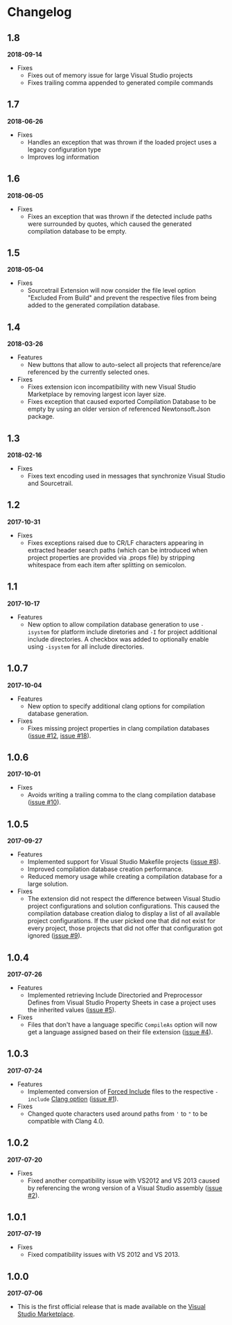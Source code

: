 # Changelog

## 1.8

**2018-09-14**

* Fixes
	* Fixes out of memory issue for large Visual Studio projects
	* Fixes trailing comma appended to generated compile commands


## 1.7

**2018-06-26**

* Fixes
	* Handles an exception that was thrown if the loaded project uses a legacy configuration type
	* Improves log information


## 1.6

**2018-06-05**

* Fixes
	* Fixes an exception that was thrown if the detected include paths were surrounded by quotes, which caused the generated compilation database to be empty.


## 1.5

**2018-05-04**

* Fixes
	* Sourcetrail Extension will now consider the file level option "Excluded From Build" and prevent the respective files from being added to the generated compilation database.


## 1.4

**2018-03-26**

* Features
	* New buttons that allow to auto-select all projects that reference/are referenced by the currently selected ones.
* Fixes
	* Fixes extension icon incompatibility with new Visual Studio Marketplace by removing largest icon layer size.
	* Fixes exception that caused exported Compilation Database to be empty by using an older version of referenced Newtonsoft.Json package.


## 1.3

**2018-02-16**

* Fixes
	* Fixes text encoding used in messages that synchronize Visual Studio and Sourcetrail.


## 1.2

**2017-10-31**

* Fixes
	* Fixes exceptions raised due to CR/LF characters appearing in extracted header search paths (which can be introduced when project properties are provided via .props file) by stripping whitespace from each item after splitting on semicolon.


## 1.1

**2017-10-17**

* Features
	* New option to allow compilation database generation to use `-isystem` for platform include diretories and `-I` for project additional include directories. A checkbox was added to optionally enable using `-isystem` for all include directories.


## 1.0.7

**2017-10-04**

* Features
	* New option to specify additional clang options for compilation database generation.
* Fixes
	* Fixes missing project properties in clang compilation databases ([issue #12](https://github.com/CoatiSoftware/vs-sourcetrail/issues/12), [issue #18](https://github.com/CoatiSoftware/vs-sourcetrail/issues/18)).


## 1.0.6

**2017-10-01**

* Fixes
	* Avoids writing a trailing comma to the clang compilation database ([issue #10](https://github.com/CoatiSoftware/vs-sourcetrail/issues/10)).


## 1.0.5

**2017-09-27**

* Features
	* Implemented support for Visual Studio Makefile projects ([issue #8](https://github.com/CoatiSoftware/vs-sourcetrail/issues/8)).
	* Improved compilation database creation performance.
	* Reduced memory usage while creating a compilation database for a large solution.
* Fixes
	* The extension did not respect the difference between Visual Studio project configurations and solution configurations. This caused the compilation database creation dialog to display a list of all available project configurations. If the user picked one that did not exist for every project, those projects that did not offer that configuration got ignored ([issue #9](https://github.com/CoatiSoftware/vs-sourcetrail/issues/4)).


## 1.0.4

**2017-07-26**

* Features
	* Implemented retrieving Include Directoried and Preprocessor Defines from Visual Studio Property Sheets in case a project uses the inherited values ([issue #5](https://github.com/CoatiSoftware/vs-sourcetrail/issues/5)).
* Fixes
	* Files that don't have a language specific `CompileAs` option will now get a language assigned based on their file extension ([issue #4](https://github.com/CoatiSoftware/vs-sourcetrail/issues/4)).


## 1.0.3

**2017-07-24**

* Features
	* Implemented conversion of [Forced Include](https://msdn.microsoft.com/en-us/library/8c5ztk84.aspx) files to the respective `-include` [Clang option](http://clang.llvm.org/docs/CommandGuide/clang.html#cmdoption-include) ([issue #1](https://github.com/CoatiSoftware/vs-sourcetrail/issues/1)).
* Fixes
	* Changed quote characters used around paths from `'` to `"` to be compatible with Clang 4.0.


## 1.0.2

**2017-07-20**

* Fixes
	* Fixed another compatibility issue with VS2012 and VS 2013 caused by referencing the wrong version of a Visual Studio assembly ([issue #2](https://github.com/CoatiSoftware/vs-sourcetrail/issues/2)).


## 1.0.1

**2017-07-19**

* Fixes
	* Fixed compatibility issues with VS 2012 and VS 2013.


## 1.0.0

**2017-07-06**

* This is the first official release that is made available on the [Visual Studio Marketplace](https://marketplace.visualstudio.com/items?itemName=vs-publisher-1208751.SourcetrailExtension).
